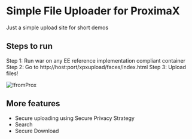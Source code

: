 # Simple File Uploader for ProximaX
Just a simple upload site for short demos

## Steps to run
Step 1: Run war on any EE reference implementation compliant container 
Step 2: Go to http://host:port/xpxupload/faces/index.html
Step 3: Upload files!

![!fromProx](https://testnet.gateway.proximax.io/xpxfs/9084122e0841929729378fd1f5177969ec8d191db07956db4816f96e03cde5eb "aa")

## More features
+ Secure uploading using Secure Privacy Strategy
+ Search
+ Secure Download
